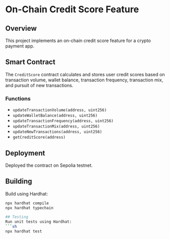 # On-Chain Credit Score Feature

## Overview
This project implements an on-chain credit score feature for a crypto payment app.

## Smart Contract
The `CreditScore` contract calculates and stores user credit scores based on transaction volume, wallet balance, transaction frequency, transaction mix, and pursuit of new transactions.

### Functions
- `updateTransactionVolume(address, uint256)`
- `updateWalletBalance(address, uint256)`
- `updateTransactionFrequency(address, uint256)`
- `updateTransactionMix(address, uint256)`
- `updateNewTransactions(address, uint256)`
- `getCreditScore(address)`

## Deployment
Deployed the contract on Sepolia testnet.

## Building
Build using Hardhat:
```sh
npx hardhat compile
npx hardhat typechain

## Testing
Run unit tests using Hardhat:
```sh
npx hardhat test
